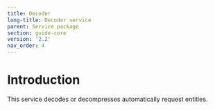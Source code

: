 ```yaml
---
title: Decoder
long-title: Decoder service
parent: Service package
section: guide-core
version: '2.2'
nav_order: 4
---
```

# Introduction

This service decodes or decompresses automatically request entities.
